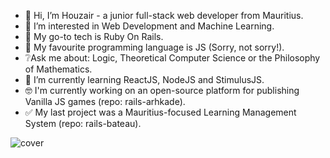 - 👋 Hi, I’m Houzair - a junior full-stack web developer from Mauritius.
- 👀 I’m interested in Web Development and Machine Learning.
- 🚂 My go-to tech is Ruby On Rails.
- 💛 My favourite programming language is JS (Sorry, not sorry!).
- ❔Ask me about: Logic, Theoretical Computer Science or the Philosophy of Mathematics.
- 🌱 I’m currently learning ReactJS, NodeJS and StimulusJS.
- 🤓 I'm currently working on an open-source platform for publishing Vanilla JS games (repo: rails-arhkade).
- ✅ My last project was a Mauritius-focused Learning Management System (repo: rails-bateau).

![cover](https://user-images.githubusercontent.com/88334281/144393290-bfedbfe7-477b-48a8-8e70-1da74fc5c4a7.png)

<!---
houzyk/houzyk is a ✨ special ✨ repository because its `README.md` (this file) appears on your GitHub profile.
You can click the Preview link to take a look at your changes.
--->
